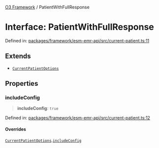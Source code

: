 [O3 Framework](../API.md) / PatientWithFullResponse

# Interface: PatientWithFullResponse

Defined in: [packages/framework/esm-emr-api/src/current-patient.ts:11](https://github.com/openmrs/openmrs-esm-core/blob/85cde3ce59cd3d29230c98040a3f53525e808725/packages/framework/esm-emr-api/src/current-patient.ts#L11)

## Extends

- [`CurrentPatientOptions`](CurrentPatientOptions.md)

## Properties

### includeConfig

> **includeConfig**: `true`

Defined in: [packages/framework/esm-emr-api/src/current-patient.ts:12](https://github.com/openmrs/openmrs-esm-core/blob/85cde3ce59cd3d29230c98040a3f53525e808725/packages/framework/esm-emr-api/src/current-patient.ts#L12)

#### Overrides

[`CurrentPatientOptions`](CurrentPatientOptions.md).[`includeConfig`](CurrentPatientOptions.md#includeconfig)
